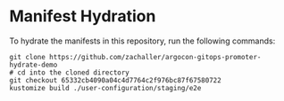 # Manifest Hydration

To hydrate the manifests in this repository, run the following commands:

```shell
git clone https://github.com/zachaller/argocon-gitops-promoter-hydrate-demo
# cd into the cloned directory
git checkout 65332cb4090a04c4d7764c2f976bc87f67580722
kustomize build ./user-configuration/staging/e2e
```
